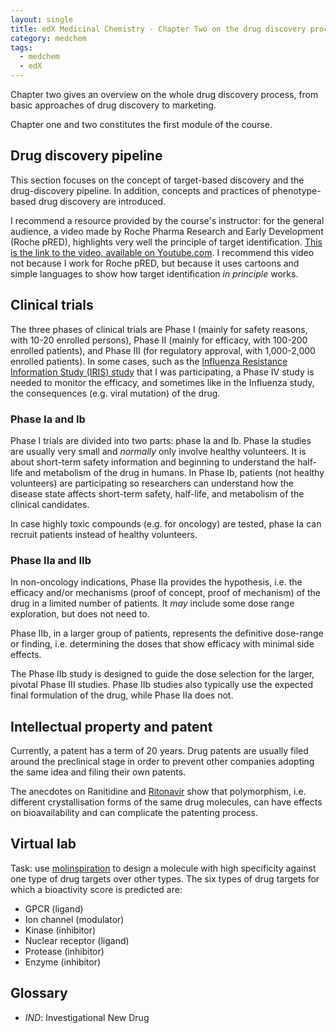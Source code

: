 ```yaml
---
layout: single
title: edX Medicinal Chemistry - Chapter Two on the drug discovery process 
category: medchem
tags: 
  - medchem
  - edX
---
```


Chapter two gives an overview on the whole drug discovery process, from basic approaches of drug discovery to marketing.

Chapter one and two constitutes the first module of the course.

## Drug discovery pipeline

This section focuses on the concept of target-based discovery and the drug-discovery pipeline. In addition, concepts and practices of phenotype-based drug discovery are introduced.

I recommend a resource provided by the course's instructor: for the general audience, a video made by Roche Pharma Research and Early Development (Roche pRED), highlights very well the principle of target identification. [This is the link to the video, available on Youtube.com](https://www.youtube.com/watch?v=bIFnOVKd2Ko). I recommend this video not because I work for Roche pRED, but because it uses cartoons and simple languages to show how target identification *in principle* works.

## Clinical trials

The three phases of clinical trials are Phase I (mainly for safety reasons, with 10-20 enrolled persons), Phase II (mainly for efficacy, with 100-200 enrolled patients), and Phase III (for regulatory approval, with 1,000-2,000 enrolled patients). In some cases, such as the [Influenza Resistance Information Study (IRIS) study](https://www.ncbi.nlm.nih.gov/pubmed/26160744) that I was participating, a Phase IV study is needed to monitor the efficacy, and sometimes like in the Influenza study, the consequences (e.g. viral mutation) of the drug.

### Phase Ia and Ib

Phase I trials are divided into two parts: phase Ia and Ib. Phase Ia studies are usually very small and *normally* only involve healthy volunteers. It is about short-term safety information and beginning to understand the half-life and metabolism of the drug in humans. In Phase Ib, patients (not healthy volunteers) are participating so researchers can understand how the disease state affects short-term safety, half-life, and metabolism of the clinical candidates.

In case highly toxic compounds (e.g. for oncology) are tested, phase Ia can recruit patients instead of healthy volunteers.

### Phase IIa and IIb

In non-oncology indications, Phase IIa provides the hypothesis, i.e. the efficacy and/or mechanisms (proof of concept, proof of mechanism) of the drug in a limited number of patients. It *may* include some dose range exploration, but does not need to.

Phase IIb, in a larger group of patients, represents the definitive dose-range or finding, i.e. determining the doses that show efficacy with minimal side effects. 

The Phase IIb study is designed to guide the dose selection for the larger, pivotal Phase III studies. Phase IIb studies also typically use the expected final formulation of the drug, while Phase IIa does not.

## Intellectual property and patent

Currently, a patent has a term of 20 years. Drug patents are usually filed around the preclinical stage in order to prevent other companies adopting the same idea and filing their own patents. 

The anecdotes on Ranitidine and [Ritonavir](https://en.wikipedia.org/wiki/Ritonavir#Polymorphism_and_temporary_market_withdrawal) show that polymorphism, i.e. different crystallisation forms of the same drug molecules, can have effects on bioavailability and can complicate the patenting process.


## Virtual lab

Task: use [molinspiration](http://www.molinspiration.com) to design a molecule with high specificity against one type of drug targets over other types. The six types of drug targets for which a bioactivity score is predicted are:

* GPCR (ligand)
* Ion channel (modulator)
* Kinase (inhibitor)
* Nuclear receptor (ligand)
* Protease (inhibitor)
* Enzyme (inhibitor)

## Glossary

* *IND*: Investigational New Drug
